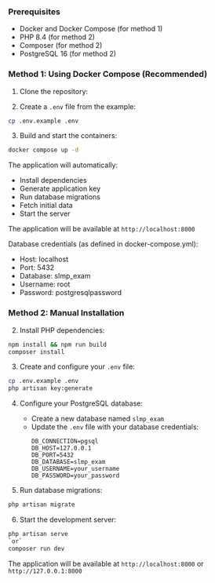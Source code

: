 ### Prerequisites
- Docker and Docker Compose (for method 1)
- PHP 8.4 (for method 2)
- Composer (for method 2)
- PostgreSQL 16 (for method 2)

### Method 1: Using Docker Compose (Recommended)

1. Clone the repository:

2. Create a `.env` file from the example:
```bash
cp .env.example .env
```

3. Build and start the containers:
```bash
docker compose up -d
```

The application will automatically:
- Install dependencies
- Generate application key
- Run database migrations
- Fetch initial data
- Start the server

The application will be available at `http://localhost:8000`

Database credentials (as defined in docker-compose.yml):
- Host: localhost
- Port: 5432
- Database: slmp_exam
- Username: root
- Password: postgresqlpassword

### Method 2: Manual Installation

2. Install PHP dependencies:
```bash
npm install && npm run build
composer install
```

3. Create and configure your `.env` file:
```bash
cp .env.example .env
php artisan key:generate
```

4. Configure your PostgreSQL database:
   - Create a new database named `slmp_exam`
   - Update the `.env` file with your database credentials:
     ```
     DB_CONNECTION=pgsql
     DB_HOST=127.0.0.1
     DB_PORT=5432
     DB_DATABASE=slmp_exam
     DB_USERNAME=your_username
     DB_PASSWORD=your_password
     ```

5. Run database migrations:
```bash
php artisan migrate
```

6. Start the development server:
```bash
php artisan serve
`or`
composer run dev
```

The application will be available at `http://localhost:8000` or `http://127.0.0.1:8000`